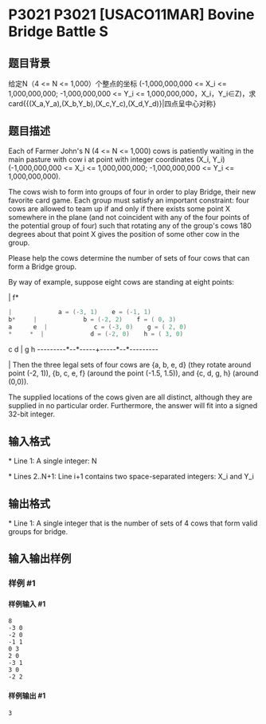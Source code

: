 # P3021 P3021 [USACO11MAR] Bovine Bridge Battle S

## 题目背景

给定N（4 <= N <= 1,000）个整点的坐标 (-1,000,000,000 <= X\_i <= 1,000,000,000; -1,000,000,000 <= Y\_i <= 1,000,000,000，X\_i，Y\_i∈Z)，求card{{(X\_a,Y\_a),(X\_b,Y\_b),(X\_c,Y\_c),(X\_d,Y\_d)}|四点呈中心对称}


## 题目描述

Each of Farmer John's N (4 <= N <= 1,000) cows is patiently waiting in the main pasture with cow i at point with integer coordinates (X\_i, Y\_i) (-1,000,000,000 <= X\_i <= 1,000,000,000; -1,000,000,000 <= Y\_i <= 1,000,000,000).

The cows wish to form into groups of four in order to play Bridge, their new favorite card game. Each group must satisfy an important constraint: four cows are allowed to team up if and only if there exists some point X somewhere in the plane (and not coincident with any of the four points of the potential group of four) such that rotating any of the group's cows 180 degrees about that point X gives the position of some other cow in the group.

Please help the cows determine the number of sets of four cows that can form a Bridge group.

By way of example, suppose eight cows are standing at eight points:

|
f\*
```cpp
|             a = (-3, 1)    e = (-1, 1) 
b*     |             b = (-2, 2)    f = ( 0, 3) 
a      e  |             c = (-3, 0)    g = ( 2, 0) 
*     *  |             d = (-2, 0)    h = ( 3, 0) 
```
c  d     |     g  h
---------\*--\*-----+-----\*--\*---------

|
Then the three legal sets of four cows are {a, b, e, d} (they rotate around point (-2, 1)), {b, c, e, f} (around the point (-1.5, 1.5)), and {c, d, g, h} (around (0,0)).

The supplied locations of the cows given are all distinct, although they are supplied in no particular order. Furthermore, the answer will fit into a signed 32-bit integer.


## 输入格式

\* Line 1: A single integer: N

\* Lines 2..N+1: Line i+1 contains two space-separated integers: X\_i and Y\_i


## 输出格式

\* Line 1: A single integer that is the number of sets of 4 cows that form valid groups for bridge.


## 输入输出样例

### 样例 #1

#### 样例输入 #1

```
8 
-3 0 
-2 0 
-1 1 
0 3 
2 0 
-3 1 
3 0 
-2 2
```

#### 样例输出 #1

```
3
```
